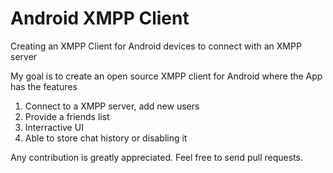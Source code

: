 Android XMPP Client
=================

Creating an XMPP Client for Android devices to connect with an XMPP server

My goal is to create an open source XMPP client for Android where the App has the features
1) Connect to a XMPP server, add new users 
2) Provide a friends list 
3) Interractive UI
4) Able to store chat history or disabling it

Any contribution is greatly appreciated.
Feel free to send pull requests.
